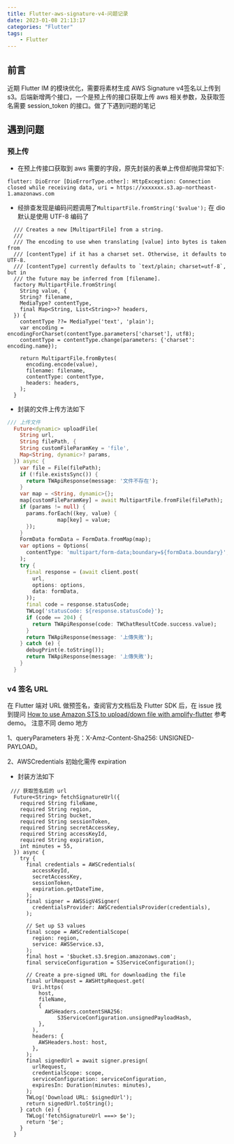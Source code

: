 ```yaml
---
title: Flutter-aws-signature-v4-问题记录
date: 2023-01-08 21:13:17
categories: "Flutter"
tags:
	- Flutter
---
```


## 前言

近期 Flutter IM 的模块优化，需要将素材生成 AWS Signature v4签名以上传到s3。后端新增两个接口，一个是预上传的接口获取上传 aws 相关参数，及获取签名需要 session_token 的接口。做了下遇到问题的笔记



## 遇到问题

### 预上传

 - 在预上传接口获取到 aws 需要的字段，原先封装的表单上传但却抛异常如下:

`flutter: DioError [DioErrorType.other]: HttpException: Connection closed while receiving data, uri = https://xxxxxxx.s3.ap-northeast-1.amazonaws.com` 

- 经排查发现是编码问题调用了`MultipartFile.fromString('$value');`  在 dio 默认是使用 UTF-8 编码了

```
  /// Creates a new [MultipartFile] from a string.
  ///
  /// The encoding to use when translating [value] into bytes is taken from
  /// [contentType] if it has a charset set. Otherwise, it defaults to UTF-8.
  /// [contentType] currently defaults to `text/plain; charset=utf-8`, but in
  /// the future may be inferred from [filename].
  factory MultipartFile.fromString(
    String value, {
    String? filename,
    MediaType? contentType,
    final Map<String, List<String>>? headers,
  }) {
    contentType ??= MediaType('text', 'plain');
    var encoding = encodingForCharset(contentType.parameters['charset'], utf8);
    contentType = contentType.change(parameters: {'charset': encoding.name});

    return MultipartFile.fromBytes(
      encoding.encode(value),
      filename: filename,
      contentType: contentType,
      headers: headers,
    );
  }
```

- 封装的文件上传方法如下

```dart
/// 上传文件
  Future<dynamic> uploadFile(
    String url,
    String filePath, {
    String customFileParamKey = 'file',
    Map<String, dynamic>? params,
  }) async {
    var file = File(filePath);
    if (!file.existsSync()) {
      return TWApiResponse(message: '文件不存在');
    }
    var map = <String, dynamic>{};
    map[customFileParamKey] = await MultipartFile.fromFile(filePath);
    if (params != null) {
      params.forEach((key, value) {
				map[key] = value; 
      });
    }
    FormData formData = FormData.fromMap(map);
    var options = Options(
      contentType: 'multipart/form-data;boundary=${formData.boundary}',
    );
    try {
      final response = (await client.post(
        url,
        options: options,
        data: formData,
      ));
      final code = response.statusCode;
      TWLog('statusCode: ${response.statusCode}');
      if (code == 204) {
        return TWApiResponse(code: TWChatResultCode.success.value);
      }
      return TWApiResponse(message: '上傳失敗');
    } catch (e) {
      debugPrint(e.toString());
      return TWApiResponse(message: '上傳失敗');
    }
  }
```

### v4 签名 URL

在 Flutter 端对 URL 做预签名，查阅官方文档后及 Flutter SDK 后，在 issue 找到提问 [How to use Amazon STS to upload/down file with amplify-flutter](https://github.com/aws-amplify/amplify-flutter/issues/2038)  参考 demo。 注意不同 demo 地方

 1、queryParameters 补充：X-Amz-Content-Sha256: UNSIGNED-PAYLOAD。

 2、AWSCredentials 初始化需传 expiration

- 封装方法如下

```dar
 /// 获取签名后的 url
  Future<String> fetchSignatureUrl({
    required String fileName,
    required String region,
    required String bucket,
    required String sessionToken,
    required String secretAccessKey,
    required String accessKeyId,
    required String expiration,
    int minutes = 55,
  }) async {
    try {
      final credentials = AWSCredentials(
        accessKeyId,
        secretAccessKey,
        sessionToken,
        expiration.getDateTime,
      );
      final signer = AWSSigV4Signer(
        credentialsProvider: AWSCredentialsProvider(credentials),
      );

      // Set up S3 values
      final scope = AWSCredentialScope(
        region: region,
        service: AWSService.s3,
      );
      final host = '$bucket.s3.$region.amazonaws.com';
      final serviceConfiguration = S3ServiceConfiguration();

      // Create a pre-signed URL for downloading the file
      final urlRequest = AWSHttpRequest.get(
        Uri.https(
          host,
          fileName,
          {
            AWSHeaders.contentSHA256:
                S3ServiceConfiguration.unsignedPayloadHash,
          },
        ),
        headers: {
          AWSHeaders.host: host,
        },
      );
      final signedUrl = await signer.presign(
        urlRequest,
        credentialScope: scope,
        serviceConfiguration: serviceConfiguration,
        expiresIn: Duration(minutes: minutes),
      );
      TWLog('Download URL: $signedUrl');
      return signedUrl.toString();
    } catch (e) {
      TWLog('fetchSignatureUrl ===> $e');
      return '$e';
    }
  }
```



